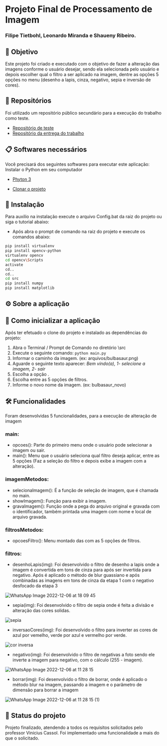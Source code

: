 # Projeto Final de Processamento de Imagem

### Filipe Tietbohl, Leonardo Miranda e Shaueny Ribeiro.

## 🚀 Objetivo
Este projeto foi criado e executado com o objetivo de fazer a alteração das imagens conforme o usuário desejar, sendo ela selecionada pelo usuário e depois escolher qual o filtro a ser aplicado na imagem, dentre as opções 5 opções no menu (desenho a lapis, cinza, negativo, sepia e inversão de cores).

## 📄 Repositórios
Foi utilizado um repositório público secundário para a execução do trabalho como teste.
* [Repositório de teste](https://github.com/leomiranda1995/uniritter-cg-opencv)
* [Repositório da entrega do trabalho](https://github.com/profvini/projetopi-leonardo_miranda)

## 📋 Softwares necessários
Você precisará dos seguintes softwares para executar este aplicação:
Instalar o Python em seu computador
* [Phyton 3](https://www.python.org/downloads/)

* [Clonar o projeto](https://github.com/leomiranda1995/uniritter-cg-opencv.git)

## 🔧 Instalação
Para auxilio na instalação execute o arquivo Config.bat da raiz do projeto ou siga o tutorial abaixo:
* Após abra o prompt de comando na raiz do projeto e execute os comandos abaixo:
```sh
pip install virtualenv
pip install opencv-python
virtualenv opencv
cd opencv\Scripts
activate
cd..
cd..
cd src
pip install numpy
pip install matplotlib
```

## ⚙️ Sobre a aplicação

## 🔩 Como inicializar a aplicação
Após ter efetuado o clone do projeto e instalado as dependências do projeto:
1. Abra o Terminal / Prompt de Comando no diretório \src
2. Execute o seguinte comando: `python main.py `
3. Informar o caminho da imagem. (ex: arquivos/bulbasaur.png)
4. Aguarde o seguinte texto aparecer: _Bem vindo(a), 1- selecione a imagem, 2- sair_
5. Escolha a opção .
6. Escolha entre as 5 opções de filtros.
7. Informe o novo nome da imagem. (ex: bulbasaur_novo)

## 🛠️ Funcionalidades
Foram desenvolvidas 5 funcionalidades, para a execução de alteração de imagem 
 
 ### main:
  * opcoes(): Parte do primeiro menu onde o usuário pode selecionar a imagem ou sair.
  * main(): Menu que o usuário seleciona qual filtro deseja aplicar, entre as 5 opções (Faz a seleção do filtro e depois exibe a imagem com a alteração).

 ### imagemMetodos:
  * selecionaImagem(): É a função de seleção de imagem, que é chamada no main.
  * showImagem(): Função para exibir a imagem.
  * gravaImagem(): Função onde a pega do arquivo original e gravada com o identificador, também printada uma imagem com nome e local de arquivo gravada.

  ### filtrosMetodos:
   * opcoesFiltro(): Menu montado das com as 5 opções de filtros.

  ### filtros:
   * desenhoLapis(img): Foi desenvolvido o filtro de desenho a lapis onde a imagem é convertida em tons de cinza para após ser invertida para negativo. Após é aplicado o método de blur guassiano e após combinadas as imagens em tons de cinza da etapa 1 com o negativo desfocado da etapa 3
    
![WhatsApp Image 2022-12-06 at 18 09 45](https://user-images.githubusercontent.com/64978472/206024130-a38abd6f-8b6e-4d23-8f24-89cb5d39b2da.jpeg)



   *  sepia(img): Foi desenvolvido o filtro de sepia onde é feita a divisão e alteração das cores solidas.
 
![sepia](https://user-images.githubusercontent.com/64978472/205940346-ced907f7-8282-48b1-8f9c-ed95c393f8ba.png)    
  
  
  
   * inversaoCores(img): Foi desenvolvido o filtro para inverter as cores de azul por vemelho, verde por azul e vermelho por verde.
 
![cor inversa](https://user-images.githubusercontent.com/64978472/205941308-210951cb-2cb7-483d-a00f-c1d1009869b1.png)




   *  negativo(img): Foi desenvolvido o filtro de negativas a foto sendo ele inverte a imagem para negativo, com o cálculo (255 - imagem).

![WhatsApp Image 2022-12-06 at 11 28 15](https://user-images.githubusercontent.com/64978472/205940689-61bfb02d-cf7e-4b82-9234-147e701d327f.jpeg)
    

   *  borrar(img): Foi desenvolvido o filtro de borrar, onde é aplicado o método blur na imagem, passando a imagem e o parâmetro de dimensão para borrar a imagem
   
![WhatsApp Image 2022-12-06 at 11 28 15 (1)](https://user-images.githubusercontent.com/64978472/205940853-32341f75-358b-4911-b8dd-c29c045d4927.jpeg)



## 🎯 Status do projeto
Projeto finalizado, atendendo a todos os requisitos solicitados pelo professor Vinicius Cassol. Foi implementado uma funcionalidade a mais do que o solicitado.


